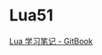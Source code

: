 # Lua51

[LuaStudy]: https://www.kancloud.cn/acelam/lua_study/2760365

[Lua 学习笔记 - GitBook][LuaStudy]
